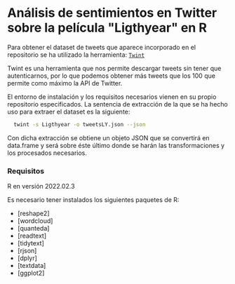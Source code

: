 # Análisis de sentimientos en Twitter sobre la película "Ligthyear" en R

Para obtener el dataset de tweets que aparece incorporado en el repositorio se ha utilizado la herramienta: [`Twint`](https://github.com/twintproject/twint)

Twint es una herramienta que nos permite descargar tweets sin tener que autenticarnos, por lo que podemos obtener más tweets que los 100 que permite como máximo la API de Twitter. 

El entorno de instalación y los requisitos necesarios vienen en su propio repositorio especificados. La sentencia de extracción de la que se ha hecho uso para extraer el dataset es la siguiente: 

```sh
  twint -s Ligthyear -o tweetsLY.json --json
```

Con dicha extracción se obtiene un objeto JSON que se convertirá en data.frame y será sobre éste último donde se harán las transformaciones y los procesados necesarios. 

### Requisitos

R en versión 2022.02.3

Es necesario tener instalados los siguientes paquetes de R: 

* [reshape2]
* [wordcloud]
* [quanteda]
* [readtext]
* [tidytext]
* [rjson]
* [dplyr]
* [textdata]
* [ggplot2]

